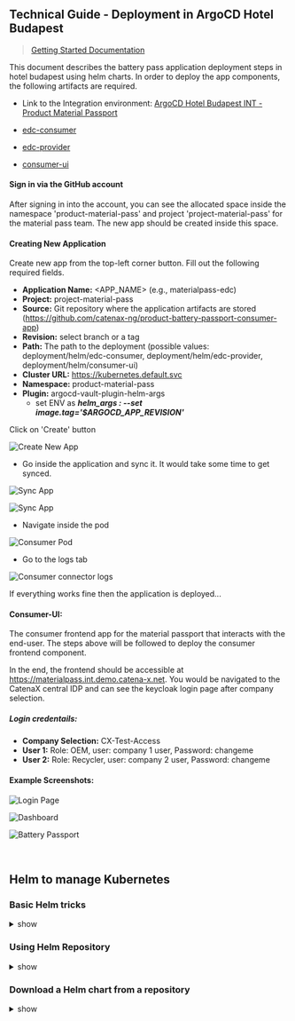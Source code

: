 ## Technical Guide - Deployment in ArgoCD Hotel Budapest


> [Getting Started Documentation](getting-started.md)

This document describes the battery pass application deployment steps in hotel budapest using helm charts. In order to deploy the app components, the following artifacts are required. 

- Link to the Integration environment: [ArgoCD Hotel Budapest INT - Product Material Passport](https://argo.int.demo.catena-x.net)

- [edc-consumer](./helm/edc-consumer)

- [edc-provider](./helm/edc-provider)

- [consumer-ui](./helm/consumer-ui)


#### Sign in via the GitHub account

After signing in into the account, you can see the allocated space inside the namespace 'product-material-pass' and project 'project-material-pass' for the material pass team. The new app should be created inside this space.

#### Creating New Application

Create new app from the top-left corner button.
Fill out the following required fields.
- **Application Name:** <APP_NAME> (e.g., materialpass-edc)
- **Project:** project-material-pass
- **Source:** Git repository where the application artifacts are stored (https://github.com/catenax-ng/product-battery-passport-consumer-app)
- **Revision:** select branch or a tag
- **Path:** The path to the deployment (possible values: deployment/helm/edc-consumer, deployment/helm/edc-provider, deployment/helm/consumer-ui)
- **Cluster URL:** https://kubernetes.default.svc
- **Namespace:** product-material-pass
- **Plugin:** argocd-vault-plugin-helm-args
    - set ENV as ***helm_args : --set image.tag='$ARGOCD_APP_REVISION'***

Click on 'Create' button

![Create New App](./images/create_application_with_vault_plugin.png)

- Go inside the application and sync it. It would take some time to get synced.

![Sync App](./images/app_sync.png)

![Sync App](./images/pod_sync.png)

- Navigate inside the pod

![Consumer Pod](./images/consumer-ui_pod.png)
- Go to the logs tab

![Consumer connector logs](./images/logs.png)

If everything works fine then the application is deployed...

#### Consumer-UI:

The consumer frontend app for the material passport that interacts with the end-user. The steps above will be followed to deploy the consumer frontend component.

In the end, the frontend should be accessible at https://materialpass.int.demo.catena-x.net. You would be navigated to the CatenaX central IDP and can see the keycloak login page after company selection.

##### Login credentails:
- **Company Selection:** CX-Test-Access
- **User 1:** Role: OEM, user: company 1 user, Password: changeme
- **User 2:** Role: Recycler, user: company 2 user, Password: changeme

#### Example Screenshots:

![Login Page](./images/cx_login_page.png)

![Dashboard](./images/batterypass_dashboard.png)

![Battery Passport](./images/battery_passport_data.png)

<br />

## Helm to manage Kubernetes

### Basic Helm tricks

<details><summary>show</summary>
<p>

```bash
# Creating basic helm chart
helm create <CHART_NAME>

# Building chart dependencies
 helm dependency build <SOURCE>

# Updating chart dependencies
 helm dependency update <SOURCE>

# Installing helm release
helm install <CHART_NAME> -f myvalues.yaml ./SOURCE

# Uninstalling helm release
helm uninstall <CHART_NAME>

# Listing helm releases
helm list
```
<p>
</details>

### Using Helm Repository
<details><summary>show</summary>
<p>

```bash
helm repo add [NAME] [URL]  [flags]

helm repo list / helm repo ls

helm repo remove [REPO1] [flags]

helm repo update / helm repo up

helm repo update [REPO1] [flags]

helm repo index [DIR] [flags]
```
<p>
</details>

### Download a Helm chart from a repository 

<details><summary>show</summary>
<p>

```bash
helm pull [chart URL | repo/chartname] [...] [flags] ## this would download a helm, not install 
helm pull --untar [rep/chartname] # untar the chart after downloading it 
```

</p>
</details>
